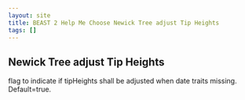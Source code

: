 ```yaml
---
layout: site
title: BEAST 2 Help Me Choose Newick Tree adjust Tip Heights
tags: []
---
```


## Newick Tree adjust Tip Heights

flag to indicate if tipHeights shall be adjusted when date traits missing. Default=true.
